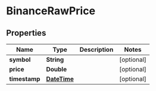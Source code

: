 # BinanceRawPrice

## Properties
Name | Type | Description | Notes
------------ | ------------- | ------------- | -------------
**symbol** | **String** |  |  [optional]
**price** | **Double** |  |  [optional]
**timestamp** | [**DateTime**](DateTime.md) |  |  [optional]
